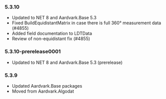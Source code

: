 ### 5.3.10
- Updated to NET 8 and Aardvark.Base 5.3
- Fixed BuildEquidistantMatrix in case there is full 360° measurement data (#4855)
- Added field documentation to LDTData
- Review of non-equidistant fix (#4855)

### 5.3.10-prerelease0001
- Updated to NET 8 and Aardvark.Base 5.3 (prerelease)

### 5.3.9
- Updated Aardvark.Base packages
- Moved from Aardvark.Algodat